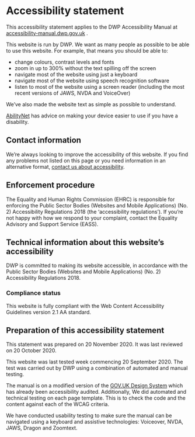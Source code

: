 # Accessibility statement

This accessibility statement applies to the DWP Accessibility Manual at [accessibility-manual.dwp.gov.uk](/) .

This website is run by DWP. We want as many people as possible to be able to use this website. For example, that means you should be able to:

- change colours, contrast levels and fonts
- zoom in up to 300% without the text spilling off the screen
- navigate most of the website using just a keyboard
- navigate most of the website using speech recognition software
- listen to most of the website using a screen reader (including the most recent versions of JAWS, NVDA and VoiceOver)

We’ve also made the website text as simple as possible to understand.

[AbilityNet](https://mcmw.abilitynet.org.uk/) has advice on making your device easier to use if you have a disability.

## Contact information

We’re always looking to improve the accessibility of this website. If you find any problems not listed on this page or you need information in an alternative format, [contact us about accessibility](https://secure.dwp.gov.uk/contact-dwp-about-accessibility).

## Enforcement procedure

The Equality and Human Rights Commission (EHRC) is responsible for enforcing the Public Sector Bodies (Websites and Mobile Applications) (No. 2) Accessibility Regulations 2018 (the ‘accessibility regulations’). If you’re not happy with how we respond to your complaint, contact the Equality Advisory and Support Service (EASS).

## Technical information about this website’s accessibility

DWP is committed to making its website accessible, in accordance with the Public Sector Bodies (Websites and Mobile Applications) (No. 2) Accessibility Regulations 2018.

### Compliance status

This website is fully compliant with the Web Content Accessibility Guidelines version 2.1 AA standard.

## Preparation of this accessibility statement

This statement was prepared on 20 November 2020\. It was last reviewed on 20 October 2020.

This website was last tested week commencing 20 September 2020\. The test was carried out by DWP using a combination of automated and manual testing.

The manual is on a modified version of the [GOV.UK Design System](https://design-system.service.gov.uk/) which has already been accessibility audited. Additionally, We did automated and technical testing on each page template. This is to check the code and the content against each of the WCAG criteria.

We have conducted usability testing to make sure the manual can be navigated using a keyboard and assistive technologies: Voiceover, NVDA, JAWS, Dragon and Zoomtext.

